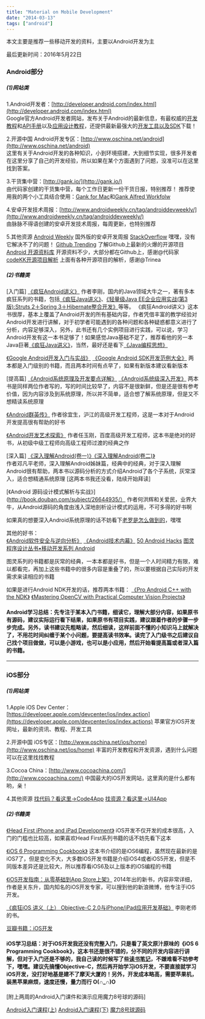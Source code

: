```yaml
---
title: "Material on Mobile Development"
date: "2014-03-13"
tags: ["android"]
---
```

本文主要是推荐一些移动开发的资料，主要以Android开发为主<!--more-->

最后更新时间：2016年5月22日

### Android部分

##### (1)网站类

1.Android开发者：[http://developer.android.com/index.html](http://developer.android.com/index.html)    
Google官方Android开发者网站，发布关于Android的最新信息，有最权威的[开发教程](http://developer.android.com/training/index.html)和[API手册](http://developer.android.com/guide/components/index.html)以及[应用设计教程](http://developer.android.com/design/index.html)，还提供最新最强大的[开发工具以及SDK](http://developer.android.com/tools/index.html)下载！    

2.开源中国 Android开发专区：[http://www.oschina.net/android](http://www.oschina.net/android)  
这里有关于Android开发的各种知识，小到环境搭建，大到细节实现，很多开发者在这里分享了自己的开发经验，所以如果在某个方面遇到了问题，没准可以在这里找到答案。

3.干货集中营：[http://gank.io/](http://gank.io/)  
由代码家创建的干货集中营，每个工作日更新一份干货日报，特别推荐！
推荐使用我的两个小工具结合使用：[Gank for Mac](http://hujiaweibujidao.github.io/blog/2016/05/15/Gank-for-Mac/)和[Gank Alfred Workfolw](http://hujiaweibujidao.github.io/blog/2016/05/18/Gank-Alfred-Workflow/)

4.安卓开发技术周报：[http://www.androidweekly.cn/tag/androiddevweekly/](http://www.androidweekly.cn/tag/androiddevweekly/)  
由脉脉不得语创建的安卓开发技术周报，每周更新，也特别推荐

5.其他资源
[Android Weekly](http://androidweekly.net/) 国外版的安卓开发周报
[StackOverflow](http://stackoverflow.com/) 嘿嘿，没有它解决不了的问题！
[Github Trending](https://github.com/trending?l=java) 了解Github上最新的火爆的开源项目
[Android 开源资料库](http://blog.daimajia.com/?page_id=60)  开源资料不少，大部分都在Github上，感谢@代码家
[codeKK开源项目解析](http://a.codekk.com/) 上面有各种开源项目的解析，感谢@Trinea

##### (2)书籍类

[入门篇]
[《疯狂Android讲义》](http://book.douban.com/subject/6515839/)
作者李刚，国内的Java领域大牛之一，著有多本疯狂系列的书籍，包括[《疯狂Java讲义》](http://book.douban.com/subject/3246499/)、[《轻量级Java EE企业应用实战(第3版):Struts 2＋Spring 3＋Hibernate整合开发》](http://book.douban.com/subject/3333726/)等等。
《疯狂Android讲义》这本书很厚，基本上覆盖了Android开发的所有基础内容，作者凭借丰富的教学经验对Android开发进行讲解，对于初学者可能遇到的各种问题和各种疑惑都意义进行了分析，内容足够深入，另外，此书还有几个实例项目进行实践，可以说，学习Android开发有这一本书足够了！如果感觉Java基础不足了，推荐看他的另一本Java巨著[《疯狂Java讲义》](http://book.douban.com/subject/6515839/)，当然，最好还是看下[《Java编程思想》](http://book.douban.com/subject/2130190/)

[《Google Android开发入门与实战》](http://book.douban.com/subject/3770255/)  [《Google Android SDK开发范例大全》](http://book.douban.com/subject/3788013/)
两本都是入门级别的书籍，而且两本时间有点早了，如果有新版本建议看新版本

[提高篇]
[《Android系统原理及开发要点详解》](http://book.douban.com/subject/4251755/)  [《Android系统级深入开发》](http://book.douban.com/subject/5907455/)
两本书是同样两位作者写的，写的时间比较早了，内容不是很新鲜，但是还是很有参考价值，因为内容涉及到系统原理，所以并不简单，适合想了解系统原理，但是又不想精读系统原理

[《Android群英传》](http://book.douban.com/subject/26599539/)
作者徐宜生，沪江的高级开发工程师，这是一本对于Android开发提高很有帮助的好书

[《Android开发艺术探索》](http://book.douban.com/subject/26599538/)
作者任玉刚，百度高级开发工程师，这本书是绝对的好书，从初级中级工程师向高级工程师过渡的经典之作

[深入篇]
[《深入理解Android(卷一)》](http://book.douban.com/subject/6802440/)[《深入理解Android(卷二)》](http://book.douban.com/subject/11542973/)    
作者邓凡平老师，深入理解Android姊妹篇，经典中的经典，对于深入理解Android很有帮助，两本书以源码分析的方式介绍Android了各个子系统，灰常深入，适合想精通系统原理 [这两本书我还没看，陆续开始拜读]

[《Android 源码设计模式解析与实战》](http://book.douban.com/subject/26644935/）
作者何洪辉和关爱民，业界大牛，从Android源码的角度由浅入深地剖析设计模式的运用，不可多得的好书啊

如果真的想要深入Android系统原理的话不妨看下[老罗是怎么做到的](http://blog.csdn.net/luoshengyang/article/details/8923485)，嘿嘿

其他的好书：     
[《Android软件安全与逆向分析》](http://book.douban.com/subject/20556210/)  [《Android技术内幕》](http://book.douban.com/subject/6047744/)  [50 Android Hacks](http://book.douban.com/subject/19994024/)
[图灵程序设计丛书•移动开发系列 Android](http://www.amazon.cn/s/ref=nb_sb_noss?__mk_zh_CN=%E4%BA%9A%E9%A9%AC%E9%80%8A%E7%BD%91%E7%AB%99&url=search-alias%3Dstripbooks&field-keywords=%E5%9B%BE%E7%81%B5%E7%A8%8B%E5%BA%8F%E8%AE%BE%E8%AE%A1%E4%B8%9B%E4%B9%A6%E2%80%A2%E7%A7%BB%E5%8A%A8%E5%BC%80%E5%8F%91%E7%B3%BB%E5%88%97+android&rh=n%3A658390051%2Ck%3A%E5%9B%BE%E7%81%B5%E7%A8%8B%E5%BA%8F%E8%AE%BE%E8%AE%A1%E4%B8%9B%E4%B9%A6%E2%80%A2%E7%A7%BB%E5%8A%A8%E5%BC%80%E5%8F%91%E7%B3%BB%E5%88%97+android)   

图灵系列的书籍都是灰常的经典，一本本都是好书，但是一个人时间精力有限，难以都看完，再加上这些书籍中的很多内容是重叠了的，所以要根据自己实际的开发需求来读相应的书籍

如果是进行Android NDK开发的话，推荐两本书籍：
[《Pro Android C++ with the NDK》](http://book.douban.com/subject/20285069/)
[《Mastering OpenCV with Practical Computer Vision Projects》](http://book.douban.com/subject/20469441/)

#### Android学习总结：先专注于某本入门书籍，细读它，理解大部分内容，如果原书有源码，建议实际运行看下结果，如果原书有项目实践，建议跟着作者的步骤一步步完成。另外，读书建议先粗略读，然后细读，这样前面不懂的小知识马上就解决了，不用花时间纠缠于某个小问题，要提高读书效率。读完了入门级书之后建议自己找个项目做做，可以是小游戏，也可以是小应用，然后开始看提高篇或者深入篇的书籍。    

****

### iOS部分

##### (1)网站类

1.Apple iOS Dev Center：[https://developer.apple.com/devcenter/ios/index.action](https://developer.apple.com/devcenter/ios/index.actions)
苹果官方iOS开发网址，最新的资讯、教程、开发工具

2.开源中国 iOS专区：[http://www.oschina.net/ios/home](http://www.oschina.net/ios/home)
丰富的开发教程和开发资源，遇到什么问题可以在这里找找教程

3.Cocoa China：[http://www.cocoachina.com/](http://www.cocoachina.com/)
中国最大的iOS开发网站，这里真的是什么都有哟，亲！

4.其他资源
[找代码？看这里->Code4App](http://code4app.com/)
[找资源？看这里->UI4App](http://ui4app.com/)

##### (2)书籍类

[《Head First iPhone and iPad Development》](http://book.douban.com/subject/4813265/)
iOS开发不仅开发的成本很高，入门的门槛也比较高，如果喜欢Head First系列书籍的话不妨先看下这本

[《iOS 6 Programming Cookbook》](http://book.douban.com/subject/19953782/)
这本书介绍的是iOS6编程，虽然现在最新的是iOS7了，但是变化不大，大多数iOS开发书籍是介绍iOS4或者iOS5开发，但是不同版本差异还是比较大，所以推荐看iOS6及以上版本的iOS编程的书籍

[《iOS开发指南：从零基础到App Store上架》](http://book.douban.com/subject/24846574/)
2014年出的新书，内容非常详细，作者是关东升，国内知名的iOS开发专家，可以搜到他的新浪微博，他专注于iOS开发。

[《疯狂iOS 讲义（上） Objective-C 2.0与iPhone/iPad应用开发基础》](http://book.douban.com/subject/25767591/)
李刚老师的书。

[豆瓣书籍：iOS开发](http://book.douban.com/subject_search?search_text=iOS&cat=1001)
#### iOS学习总结：对于iOS开发我还没有完整入门，只是看了英文原汁原味的《iOS 6 Programming Cookbook》，这本书还是很不错的，分不同的开发内容进行讲解，但对于入门还是不够的，我自己读的时候写了些[读书笔记](http://hujiaweiyinger.diandian.com/post/2013-06-04/ios6_list)，不嫌难看不妨参考下，嘿嘿。建议先搞懂Objective-C，然后再开始学习iOS开发，不要直接就学习iOS开发，没打好地基是建不了摩天大厦的！另外，开发成本略高，需要苹果机，装黑苹果麻烦，速度还慢，量力而行 O(∩_∩)O    

[附上两周的Android入门课件和演示应用魔力8号球的源码]

[Android入门课程(上)](/files/android01.pdf) [Android入门课程(下)](/files/android02.pdf) [魔力8号球源码](/files/magic8.zip)
